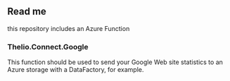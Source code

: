 ## Read me

this repository includes an Azure Function 

### Thelio.Connect.Google 

This function should be used to send your Google Web site statistics to an Azure storage with a DataFactory, for example.
